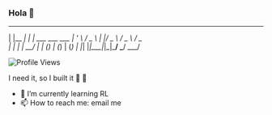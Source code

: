 ### Hola 👋

 _          _ _
| |__   ___| | | ___   ___   ___
| '_ \ / _ \ | |/ _ \ / _ \ / _ \
| | | |  __/ | | (_) | (_) | (_) |
|_| |_|\___|_|_|\___/ \___/ \___/



![Profile Views](https://komarev.com/ghpvc/?username=rahulvramesh&style=flat-square&label=PROFILE+VIEWS)

I need it, so I built it 🚀 🐼 

- 🌱 I’m currently learning RL
- 📫 How to reach me: email me
<!--
**rahulvramesh/rahulvramesh** is a ✨ _special_ ✨ repository because its `README.md` (this file) appears on your GitHub profile.

Here are some ideas to get you started:

- 🔭 I’m currently working on ...
- 🌱 I’m currently learning ...
- 👯 I’m looking to collaborate on ...
- 🤔 I’m looking for help with ...
- 💬 Ask me about ...
- 📫 How to reach me: ...
- 😄 Pronouns: ...
- ⚡ Fun fact: ...
-->
